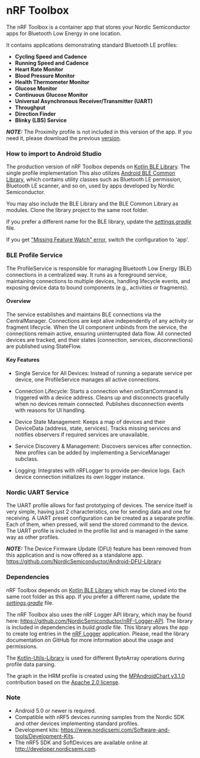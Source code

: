 # nRF Toolbox

The nRF Toolbox is a container app that stores your Nordic Semiconductor apps for Bluetooth Low Energy in one location.

It contains applications demonstrating standard Bluetooth LE profiles:
* **Cycling Speed and Cadence**
* **Running Speed and Cadence**
* **Heart Rate Monitor**
* **Blood Pressure Monitor**
* **Health Thermometer Monitor**
* **Glucose Monitor**
* **Continuous Glucose Monitor**
* **Universal Asynchronous Receiver/Transmitter (UART)**
* **Throughput**
* **Direction Finder**
* **Blinky (LBS) Service**

**_NOTE:_** The Proximity profile is not included in this version of the app. If you need it, please download the previous [version](https://github.com/NordicSemiconductor/Android-nRF-Toolbox/releases/tag/3.3.1).

### How to import to Android Studio

The production version of nRF Toolbox depends on
[Kotlin BLE Library](https://github.com/NordicSemiconductor/Kotlin-BLE-Library). The single profile implementation This also utilizes [Android BLE Common Library](https://github.com/NordicPlayground/Android-Common-Libraries),
which contains utility classes such as Bluetooth LE permission, Bluetooth LE scanner, and so on, used by apps developed by Nordic Semiconductor.

You may also include the BLE Library and the BLE Common Library as modules. Clone the library project
to the same root folder.

If you prefer a different name for the BLE library, update the
[*settings.gradle*](https://github.com/NordicSemiconductor/Android-nRF-Toolbox/blob/master/settings.gradle)
file.

If you get ["Missing Feature Watch" error](https://github.com/NordicSemiconductor/Android-nRF-Toolbox/issues/41#issuecomment-355291101), switch the configuration to 'app'.

### BLE Profile Service

The ProfileService is responsible for managing Bluetooth Low Energy (BLE) connections in a centralized way.
It runs as a foreground service, maintaining connections to multiple devices, handling lifecycle events, and exposing device data to bound components (e.g., activities or fragments).

#### Overview
The service establishes and maintains BLE connections via the CentralManager. Connections are kept alive independently of any activity or fragment lifecycle. When the UI component unbinds from the service, the connections remain active, ensuring uninterrupted data flow.
All connected devices are tracked, and their states (connection, services, disconnections) are published using StateFlow.

#### Key Features

- Single Service for All Devices: 
Instead of running a separate service per device, one ProfileService manages all active connections.

- Connection Lifecycle: Starts a connection when onStartCommand is triggered with a device address. Cleans up and disconnects gracefully when no devices remain connected. Publishes disconnection events with reasons for UI handling.

- Device State Management: 
 Keeps a map of devices and their DeviceData (address, state, services). Tracks missing services and notifies observers if required services are unavailable.

- Service Discovery & Management:
Discovers services after connection. New profiles can be added by implementing a ServiceManager subclass.

- Logging: 
Integrates with nRFLogger to provide per-device logs. Each device connection initializes its own logger instance.

### Nordic UART Service

The UART profile allows for fast prototyping of devices. The service itself is very simple, having
just 2 characteristics, one for sending data and one for receiving. A UART preset configuration can be created as a separate profile.
Each of them, when pressed, will send the stored command to the device. The UART profile is included in the profile list and is managed in the same way as other profiles.

**_NOTE:_** The Device Firmware Update (DFU) feature has been removed from this application and is now offered as a standalone app.
https://github.com/NordicSemiconductor/Android-DFU-Library

### Dependencies

nRF Toolbox depends on [Kotlin BLE Library](https://github.com/NordicSemiconductor/Kotlin-BLE-Library)
which may be cloned into the same root folder as this app. If you prefer a different name,
update the [*settings.gradle*](https://github.com/NordicSemiconductor/Android-BLE-Library/blob/master/settings.gradle) file.

The nRF Toolbox also uses the nRF Logger API library, which may be found here:
https://github.com/NordicSemiconductor/nRF-Logger-API. The library is included in dependencies
in *build.gradle* file. This library allows the app to create log entries in the
[nRF Logger](https://play.google.com/store/apps/details?id=no.nordicsemi.android.log) application.
Please, read the library documentation on GitHub for more information about the usage and permissions.

The [Kotlin-Utils-Library](https://github.com/NordicSemiconductor/Kotlin-Util-Library.git) is used for different ByteArray operations during profile data parsing.

The graph in the HRM profile is created using the [MPAndroidChart v3.1.0](https://github.com/PhilJay/MPAndroidChart)
contribution based on the [Apache 2.0 license](http://www.apache.org/licenses/LICENSE-2.0).

### Note
- Android 5.0 or newer is required.
- Compatible with nRF5 devices running samples from the Nordic SDK and other devices implementing
  standard profiles.
- Development kits: https://www.nordicsemi.com/Software-and-tools/Development-Kits.
- The nRF5 SDK and SoftDevices are available online at http://developer.nordicsemi.com.
